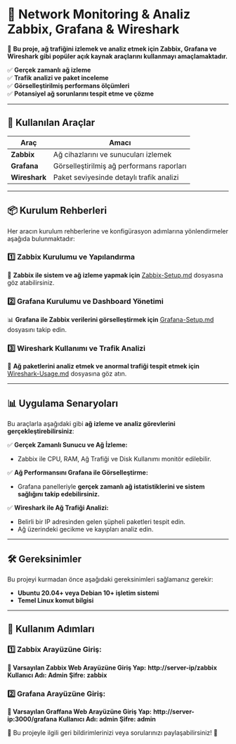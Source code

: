 # 📡 Network Monitoring & Analiz Zabbix, Grafana & Wireshark

🚀 **Bu proje, ağ trafiğini izlemek ve analiz etmek için Zabbix, Grafana ve Wireshark gibi popüler açık kaynak araçlarını kullanmayı amaçlamaktadır.**  

✅ **Gerçek zamanlı ağ izleme**  
✅ **Trafik analizi ve paket inceleme**  
✅ **Görselleştirilmiş performans ölçümleri**  
✅ **Potansiyel ağ sorunlarını tespit etme ve çözme**  

---

## 📌 Kullanılan Araçlar

| **Araç**      | **Amacı**                                  |
|---------------|--------------------------------------------|
| **Zabbix**    | Ağ cihazlarını ve sunucuları izlemek       |
| **Grafana**   | Görselleştirilmiş ağ performans raporları  |
| **Wireshark** | Paket seviyesinde detaylı trafik analizi   | 

---

## 📦 Kurulum Rehberleri
Her aracın kurulum rehberlerine ve konfigürasyon adımlarına yönlendirmeler aşağıda bulunmaktadır:

### 1️⃣ **Zabbix Kurulumu ve Yapılandırma**
📌 **Zabbix ile sistem ve ağ izleme yapmak için** [Zabbix-Setup.md](./docs/zabbix-setup.md) dosyasına göz atabilirsiniz.

### 2️⃣ **Grafana Kurulumu ve Dashboard Yönetimi**
📊 **Grafana ile Zabbix verilerini görselleştirmek için** [Grafana-Setup.md](./docs/grafana-setup.md) dosyasını takip edin.

### 3️⃣ **Wireshark Kullanımı ve Trafik Analizi**
🔎 **Ağ paketlerini analiz etmek ve anormal trafiği tespit etmek için** [Wireshark-Usage.md](./wireshark-usage.md) dosyasına göz atın.

---

## 📊 Uygulama Senaryoları
Bu araçlarla aşağıdaki gibi **ağ izleme ve analiz görevlerini gerçekleştirebilirsiniz**:

✅ **Gerçek Zamanlı Sunucu ve Ağ İzleme:**  
- Zabbix ile CPU, RAM, Ağ Trafiği ve Disk Kullanımı monitör edilebilir.

✅ **Ağ Performansını Grafana ile Görselleştirme:**  
- Grafana panelleriyle **gerçek zamanlı ağ istatistiklerini ve sistem sağlığını takip edebilirsiniz.**

✅ **Wireshark ile Ağ Trafiği Analizi:**  
- Belirli bir IP adresinden gelen şüpheli paketleri tespit edin.  
- Ağ üzerindeki gecikme ve kayıpları analiz edin.

---

## 🛠 Gereksinimler
Bu projeyi kurmadan önce aşağıdaki gereksinimleri sağlamanız gerekir:

- **Ubuntu 20.04+ veya Debian 10+ işletim sistemi**  
- **Temel Linux komut bilgisi**  

---

## 📌 Kullanım Adımları

### 1️⃣ **Zabbix Arayüzüne Giriş:**

**📌 Varsayılan Zabbix Web Arayüzüne Giriş Yap:**
**http://server-ip/zabbix**
**Kullanıcı Adı: Admin**
**Şifre: zabbix**

### 2️⃣ **Grafana Arayüzüne Giriş:**

**📌 Varsayılan Graffana Web Arayüzüne Giriş Yap:**
**http://server-ip:3000/grafana**
**Kullanıcı Adı: admin**
**Şifre: admin**


📢 Bu projeyle ilgili geri bildirimlerinizi veya sorularınızı paylaşabilirsiniz! 🚀


